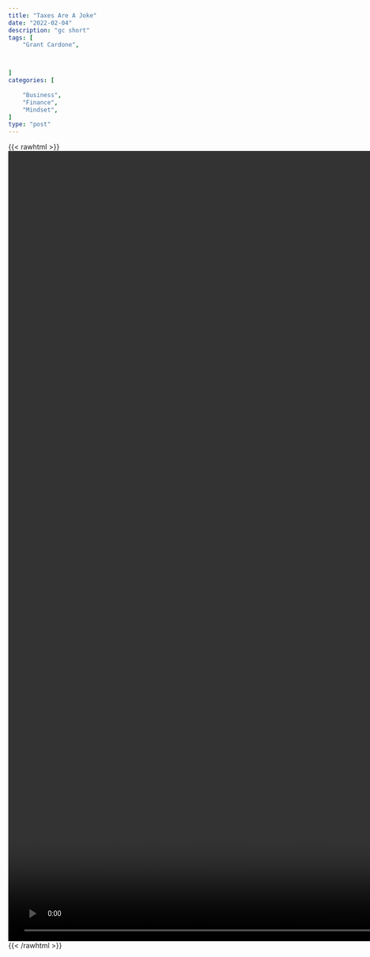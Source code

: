 ```yaml
---
title: "Taxes Are A Joke"
date: "2022-02-04"
description: "gc short"
tags: [
    "Grant Cardone",



]
categories: [
    
    "Business",
    "Finance",
    "Mindset",
]
type: "post"
---
```

{{< rawhtml >}}
    <video style="height:40vh;width:auto" overflow="hidden" controls>
        <source src="https://clips.dev00ps.com/Grant%20Cardone/How%20to%20Reduce%20Your%20Taxes%20shorts.mp4" type="video/mp4"> 
    </video>
{{< /rawhtml >}}
